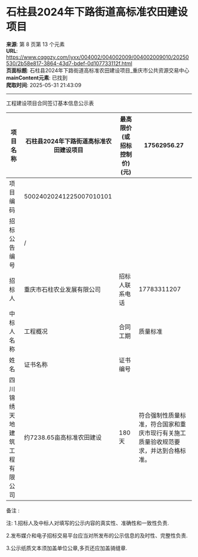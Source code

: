 # 石柱县2024年下路街道高标准农田建设项目

**来源**: 第 8 页第 13 个元素  
**URL**: https://www.cqggzy.com/jyxx/004002/004002009/004002009010/20250530/2b58e817-3864-43d7-bdef-0d107733112f.html  
**页面标题**: 石柱县2024年下路街道高标准农田建设项目_重庆市公共资源交易中心  
**mainContent元素**: 已找到  
**爬取时间**: 2025-05-31 21:43:09

---

工程建设项目合同签订基本信息公示表

项目名称 |  石柱县2024年下路街道高标准农田建设项目 |  最高限价(或招标控制价)(元) |  17562956.27  
---|---|---|---  
项目编码 |  50024020241225007010101  
招标公告 编号 |  /  
招标人 |  重庆市石柱农业发展有限公司 |  招标人联系电话 |  17783311207  
中标人名称 |  工程概况 |  合同工期 |  质量标准 |  合同签订时间 (年/月/日) |  合同 签订 金额 (元) |  项目经理及技术负责人  
姓名 |  证书名称 |  证书编号  
四川锦绣天地建筑工程有限公司 |  约7238.65亩高标准农田建设 |  180天 |  符合强制性质量标准，符合国家和重庆市现行有关施工质量验收规范要求，并达到合格标准。 |  2025/2/21至2025/8/20 |  8951400.75 |  朱扬 |  建筑工程 二级建造师 |  川2512022202212453  
备注 :  
  
注: 1.招标人及中标人对填写的公示内容的真实性、准确性和一致性负责.

2.发布媒介和电子招标交易平台应当对所发布的公示信息的及时性、完整性负责. 

3.公示纸质文本须加盖单位公章,多页还应加盖骑缝章.

  
  
  


